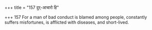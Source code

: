 +++
title = "157 दुर्-आचारो हि"

+++
157	For a man of bad conduct is blamed among people, constantly suffers misfortunes, is afflicted with diseases, and short-lived.